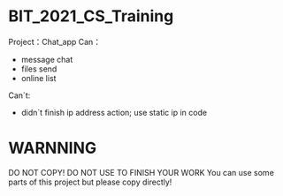 # BIT_2021_CS_Training
Project：Chat_app
Can：
- message chat
- files send
- online list

Can`t:
- didn`t finish ip address action; use static ip in code

# WARNNING
DO NOT COPY!
DO NOT USE TO FINISH YOUR WORK
You can use some parts of this project but please copy directly!

